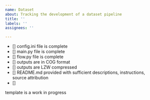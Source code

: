 ```yaml
---
name: Dataset
about: Tracking the development of a dataset pipeline
title: ''
labels: ''
assignees: ''

---
```


- [] config.ini file is complete
- [] main.py file is complete
- [] flow.py file is complete
- [] outputs are in COG format
- [] outputs are LZW compressed
- [] README.md provided with sufficient descriptions, instructions, source attribution
- [] 

template is a work in progress

